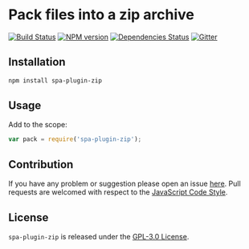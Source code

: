 Pack files into a zip archive
=============================

[![Build Status](https://img.shields.io/travis/spasdk/plugin-zip.svg?style=flat-square)](https://travis-ci.org/spasdk/plugin-zip)
[![NPM version](https://img.shields.io/npm/v/spa-plugin-zip.svg?style=flat-square)](https://www.npmjs.com/package/spa-plugin-zip)
[![Dependencies Status](https://img.shields.io/david/spasdk/plugin-zip.svg?style=flat-square)](https://david-dm.org/spasdk/plugin-zip)
[![Gitter](https://img.shields.io/badge/gitter-join%20chat-blue.svg?style=flat-square)](https://gitter.im/DarkPark/spasdk)


## Installation ##

```bash
npm install spa-plugin-zip
```


## Usage ##

Add to the scope:

```js
var pack = require('spa-plugin-zip');
```


## Contribution ##

If you have any problem or suggestion please open an issue [here](https://github.com/spasdk/plugin-zip/issues).
Pull requests are welcomed with respect to the [JavaScript Code Style](https://github.com/DarkPark/jscs).


## License ##

`spa-plugin-zip` is released under the [GPL-3.0 License](http://opensource.org/licenses/GPL-3.0).
